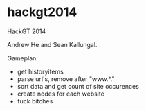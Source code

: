 hackgt2014
==========

HackGT 2014

Andrew He and Sean Kallungal.

Gameplan:
- get historyitems
- parse url's, remove after "www.*."
- sort data and get count of site occurences
- create nodes for each website
- fuck bitches
